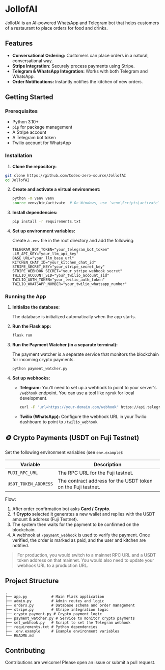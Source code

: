 # JollofAI

JollofAI is an AI-powered WhatsApp and Telegram bot that helps customers of a restaurant to place orders for food and drinks.

## Features

- **Conversational Ordering:** Customers can place orders in a natural, conversational way.
- **Stripe Integration:** Securely process payments using Stripe.
- **Telegram & WhatsApp Integration:** Works with both Telegram and WhatsApp.
- **Order Notifications:** Instantly notifies the kitchen of new orders.

## Getting Started

### Prerequisites

- Python 3.10+
- `pip` for package management
- A Stripe account
- A Telegram bot token
- Twilio account for WhatsApp

### Installation

1.  **Clone the repository:**

```bash
git clone https://github.com/Codex-zero-source/JollofAI
cd JollofAI
```

2.  **Create and activate a virtual environment:**

    ```bash
    python -m venv venv
    source venv/bin/activate  # On Windows, use `venv\Scripts\activate`
    ```

3.  **Install dependencies:**

    ```bash
    pip install -r requirements.txt
    ```

4.  **Set up environment variables:**

    Create a `.env` file in the root directory and add the following:

    ```env
    TELEGRAM_BOT_TOKEN="your_telegram_bot_token"
    LLM_API_KEY="your_llm_api_key"
    BASE_URL="your_llm_base_url"
    KITCHEN_CHAT_ID="your_kitchen_chat_id"
    STRIPE_SECRET_KEY="your_stripe_secret_key"
    STRIPE_WEBHOOK_SECRET="your_stripe_webhook_secret"
    TWILIO_ACCOUNT_SID="your_twilio_account_sid"
    TWILIO_AUTH_TOKEN="your_twilio_auth_token"
    TWILIO_WHATSAPP_NUMBER="your_twilio_whatsapp_number"
    ```

### Running the App

1.  **Initialize the database:**

    The database is initialized automatically when the app starts.

2.  **Run the Flask app:**

    ```bash
    flask run
    ```

3.  **Run the Payment Watcher (in a separate terminal):**

    The payment watcher is a separate service that monitors the blockchain for incoming crypto payments.

    ```bash
    python payment_watcher.py
    ```

4.  **Set up webhooks:**

    -   **Telegram:** You'll need to set up a webhook to point to your server's `/webhook` endpoint. You can use a tool like `ngrok` for local development.

        ```bash
        curl -F "url=https://your-domain.com/webhook" https://api.telegram.org/bot<YOUR_BOT_TOKEN>/setWebhook
        ```

    -   **Twilio (WhatsApp):** Configure the webhook URL in your Twilio dashboard to point to `/twilio_webhook`.

## 🪙 Crypto Payments (USDT on Fuji Testnet)

Set the following environment variables (see `env.example`):

| Variable | Description |
|----------|-------------|
| `FUJI_RPC_URL` | The RPC URL for the Fuji testnet. |
| `USDT_TOKEN_ADDRESS` | The contract address for the USDT token on the Fuji testnet. |

Flow:
1. After order confirmation bot asks **Card / Crypto**.
2. If **Crypto** selected it generates a new wallet and replies with the USDT amount & address (Fuji Testnet).
3. The system then waits for the payment to be confirmed on the blockchain.
4. A webhook at `/payment_webhook` is used to verify the payment. Once verified, the order is marked as paid, and the user and kitchen are notified.

> For production, you would switch to a mainnet RPC URL and a USDT token address on that mainnet. You would also need to update your webhook URL to a production URL.

## Project Structure

```
.
├── app.py           # Main Flask application
├── admin.py         # Admin routes and logic
├── orders.py        # Database schema and order management
├── stripe.py        # Stripe integration logic
├── crypto_payment.py # Crypto payment logic
├── payment_watcher.py # Service to monitor crypto payments
├── set_webhook.py   # Script to set the Telegram webhook
├── requirements.txt # Python dependencies
├── .env.example     # Example environment variables
└── README.md
```

## Contributing

Contributions are welcome! Please open an issue or submit a pull request.
